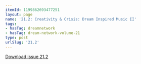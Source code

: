 ```yaml
---
itemId: 1199862693477251
layout: page
name: '21.2: Creativity & Crisis: Dream Inspired Music II'
tags:
- hasTag: dreamnetwork
- hasTag: dream-network-volume-21
type: post
urlSlug: '21.2'
---
```

<a href="files/pdfs/Volume_21/21.2_crisis_II.pdf" download="">Download issue 21.2</a>